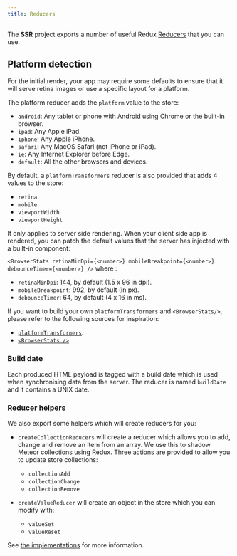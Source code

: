 ```yaml
---
title: Reducers
---
```


The  **SSR** project exports a number of useful Redux
[Reducers](http://redux.js.org/docs/basics/Reducers.html#reducers) that you can use.

## Platform detection

For the initial render, your app may require some defaults to ensure that
it will serve retina images or use a specific layout for a platform.

The platform reducer adds the `platform` value to the store:

* `android`: Any tablet or phone with Android using Chrome or the built-in browser.
* `ipad`:  Any Apple iPad.
* `iphone`: Any Apple iPhone.
* `safari`: Any MacOS Safari (not iPhone or iPad).
* `ie`: Any Internet Explorer before Edge.
* `default`: All the other browsers and devices.

By default, a `platformTransformers` reducer is also provided that adds 4
values to the store:

* `retina`
* `mobile`
* `viewportWidth`
* `viewportHeight`

It only applies to server side rendering. When your client side app is rendered, you can patch
the default values that the server has injected with a built-in component:

`<BrowserStats retinaMinDpi={<number>} mobileBreakpoint={<number>} debounceTimer={<number>} />`
where :

* `retinaMinDpi`: 144, by default (1.5 x 96 in dpi).
* `mobileBreakpoint`: 992, by default (in px).
* `debounceTimer`: 64, by default (4 x 16 in ms).

If you want to build your own `platformTransformers` and `<BrowserStats/>`, please
refer to the following sources for inspiration:

* [`platformTransformers`](https://github.com/ssr-server/ssr/blob/master/server/utils/platformTransformers.js).
* [`<BrowserStats />`](https://github.com/ssr-server/ssr/blob/master/shared/components/BrowserStats.jsx)

### Build date

Each produced HTML payload is tagged with a build date which is used when synchronising
data from the server. The reducer is named `buildDate` and it contains a UNIX date.

### Reducer helpers

We also export some helpers which will create reducers for you:

* `createCollectionReducers` will create a reducer which allows you to add, change and remove an item
  from an array. We use this to shadow Meteor collections using Redux. Three actions are provided to allow
  you to update store collections:

  * `collectionAdd`
  * `collectionChange`
  * `collectionRemove`

* `createValueReducer` will create an object in the store which you can modify with:

  * `valueSet`
  * `valueReset`

See [the implementations](https://github.com/ssr-server/ssr/blob/master/shared/reducers/utils)
for more information.
